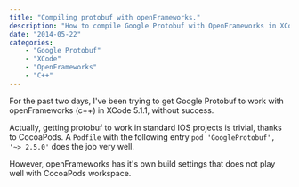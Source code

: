 ```yaml
---
title: "Compiling protobuf with openFrameworks."
description: "How to compile Google Protobuf with OpenFrameworks in XCode 5.1.1"
date: "2014-05-22"
categories:
    - "Google Protobuf"
    - "XCode"
    - "OpenFrameworks"
    - "C++"
---
```

For the past two days, I've been trying to get Google Protobuf to work with
openFrameworks (c++) in XCode 5.1.1, without success.

Actually, getting protobuf to work in standard IOS projects is trivial, thanks to
CocoaPods. A ```Podfile``` with the following entry
```pod 'GoogleProtobuf', '~> 2.5.0'```
does the job very well.

However, openFrameworks has it's own build settings that does not play well
with CocoaPods workspace.
